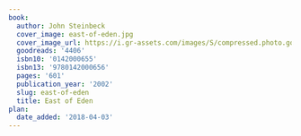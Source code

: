 ```yaml
---
book:
  author: John Steinbeck
  cover_image: east-of-eden.jpg
  cover_image_url: https://i.gr-assets.com/images/S/compressed.photo.goodreads.com/books/1544744853l/4406._SX98_.jpg
  goodreads: '4406'
  isbn10: '0142000655'
  isbn13: '9780142000656'
  pages: '601'
  publication_year: '2002'
  slug: east-of-eden
  title: East of Eden
plan:
  date_added: '2018-04-03'
---
```

